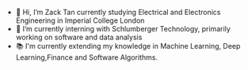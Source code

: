 - 👋 Hi, I’m Zack Tan currently studying Electrical and Electronics Engineering in Imperial College London
- 🌱 I’m currently interning with Schlumberger Technology, primarily working on software and data analysis
- :books: I'm currently extending my knowledge in Machine Learning, Deep Learning,Finance and Software Algorithms.




